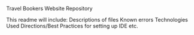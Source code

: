 Travel Bookers Website Repository

This readme will include:
Descriptions of files
Known errors
Technologies Used
Directions/Best Practices for setting up IDE
etc.
